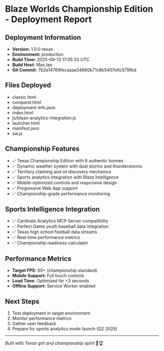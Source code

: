 # Blaze Worlds Championship Edition - Deployment Report

## Deployment Information
- **Version:** 1.0.0-texas
- **Environment:** production
- **Build Time:** 2025-09-13 17:05:33 UTC
- **Build Host:** Mac.lan
- **Git Commit:** 7b2e14769fecaaaa34660b71c8b5407e6c579fbd

## Files Deployed
- classic.html
- conquest.html
- deployment-info.json
- index.html
- js/blaze-analytics-integration.js
- launcher.html
- manifest.json
- sw.js

## Championship Features
- ✅ Texas Championship Edition with 6 authentic biomes
- ✅ Dynamic weather system with dust storms and thunderstorms
- ✅ Territory claiming and oil discovery mechanics
- ✅ Sports analytics integration with Blaze Intelligence
- ✅ Mobile-optimized controls and responsive design
- ✅ Progressive Web App support
- ✅ Championship-grade performance monitoring

## Sports Intelligence Integration
- ✅ Cardinals Analytics MCP Server compatibility
- ✅ Perfect Game youth baseball data integration
- ✅ Texas high school football data streams
- ✅ Real-time performance metrics
- ✅ Championship readiness calculator

## Performance Metrics
- **Target FPS:** 60+ (championship standard)
- **Mobile Support:** Full touch controls
- **Load Time:** Optimized for <3 seconds
- **Offline Support:** Service Worker enabled

## Next Steps
1. Test deployment in target environment
2. Monitor performance metrics
3. Gather user feedback
4. Prepare for sports analytics mode launch (Q2 2025)

---
*Built with Texas grit and championship spirit* 🤠🏆
